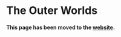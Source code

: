 # The Outer Worlds

**This page has been moved to the [website](https://illusion0001.github.io/patch).**

<!--


[Installation Guide](https://illusion0001.github.io/install-instructions/)

## 60 FPS Unlock + Resolution Patch (CUSA13689)

Author: [illusion](https://twitter.com/illusion0002)

In file `eboot.bin`

<details>
<summary>Code 1.00 (Click to Expand)</summary>

```
# call 1

31 C9 45 8B 3C 8F C4 C1 6B 2A C7

31 C9 67 67 E8 8E 90 CE 01 90 90

# call 2

0F 95 C1 C5 FA 10 04 8B C5 FA 10 4D EC

0F 95 C1 E8 15 26 81 00 C5 FA 10 4D EC

# main code
# 720p target for base

55 48 89 E5 41 57 41 56 41 55 41 54 53 48 81 EC 78 03 00 00 48 8B 05 4D A0 81 02 48 89 95 98 FC FF FF 45 89 C6 41

C7 04 8B 00 00 86 42 C5 FA 10 04 8B EB 11 41 C7 04 8F 01 00 00 00 45 8B 3C 8F C4 C1 6B 2A C7 C3 FF FF 45 89 C6 41

# 900p target for PS4 Pro, untested.
# apply code above first then search for this.

C7 04 8B 00 00 86 42

C7 04 8B 00 00 7C 42
```

</details>
